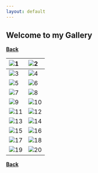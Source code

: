 ```yaml
---
layout: default
---
```


## Welcome to my Gallery

**[Back](./)**



|![1](../assets/img/gallery/1.jpg)|![2](../assets/img/gallery/2.jpg)|
|:-------------|:------------------|
|![3](../assets/img/gallery/3.jpg)|![4](../assets/img/gallery/4.jpg)|
|![5](../assets/img/gallery/5.jpg)|![6](../assets/img/gallery/6.jpg)|
|![7](../assets/img/gallery/7.jpg)|![8](../assets/img/gallery/8.jpg)|
|![9](../assets/img/gallery/9.jpg)|![10](../assets/img/gallery/10.jpg)|
|![11](../assets/img/gallery/11.jpg)|![12](../assets/img/gallery/12.jpg)|
|![13](../assets/img/gallery/13.jpg)|![14](../assets/img/gallery/14.jpg)|
|![15](../assets/img/gallery/15.jpg)|![16](../assets/img/gallery/16.jpg)|
|![17](../assets/img/gallery/17.jpg)|![18](../assets/img/gallery/18.jpg)|
|![19](../assets/img/gallery/19.jpg)|![20](../assets/img/gallery/20.jpg)|

**[Back](./)**